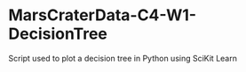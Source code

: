 # MarsCraterData-C4-W1-DecisionTree

Script used to plot a decision tree in Python using SciKit Learn
